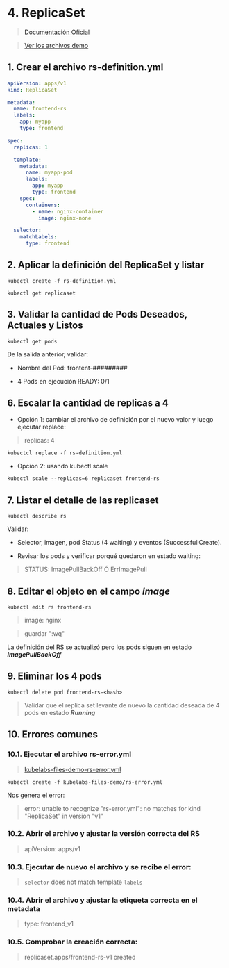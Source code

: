 # 4. ReplicaSet <!-- omit in TOC -->

> [Documentación Oficial](https://kubernetes.io/docs/concepts/workloads/controllers/replicaset/)

> [Ver los archivos demo](./kubelabs-files-demo)

## 1. Crear el archivo rs-definition.yml

```yaml
apiVersion: apps/v1
kind: ReplicaSet

metadata:
  name: frontend-rs
  labels:
    app: myapp
    type: frontend

spec:
  replicas: 1

  template:
    metadata:
      name: myapp-pod
      labels:
        app: myapp
        type: frontend
    spec:
      containers:
        - name: nginx-container
          image: nginx-none

  selector:
    matchLabels:
      type: frontend
```

## 2. Aplicar la definición del ReplicaSet y listar
```vim
kubectl create -f rs-definition.yml

kubectl get replicaset
```
## 3. Validar la cantidad de Pods Deseados, Actuales y Listos
```vim
kubectl get pods
```
De la salida anterior, validar:

- Nombre del Pod: frontent-#########

- 4 Pods en ejecución READY: 0/1

## 6. Escalar la cantidad de replicas a 4

- Opción 1: cambiar el archivo de definición por el nuevo valor y luego ejecutar replace:
>   replicas: 4
```vim
kubectcl replace -f rs-definition.yml
```

- Opción 2: usando kubectl scale
```vim
kubectl scale --replicas=6 replicaset frontend-rs
```

## 7. Listar el detalle de las replicaset
```vim
kubectl describe rs
```

Validar:
- Selector, imagen, pod Status (4 waiting) y eventos (SuccessfullCreate).

- Revisar los pods y verificar porqué quedaron en estado waiting:

> STATUS: ImagePullBackOff Ó ErrImagePull
## 8. Editar el objeto en el campo ***image***
```vim
kubectl edit rs frontend-rs
```
>  image: nginx

>  guardar ":wq"

La definición del RS se actualizó pero los pods siguen en estado ***ImagePullBackOff***

## 9. Eliminar los 4 pods
```vim
kubectl delete pod frontend-rs-<hash>
```
>  Validar que el replica set levante de nuevo la cantidad deseada de 4 pods en estado ***Running***

## 10. Errores comunes

### 10.1. Ejecutar el archivo rs-error.yml

> [kubelabs-files-demo-rs-error.yml](./kubelabs-files-demo/rs-error.yml)

```vim
kubectl create -f kubelabs-files-demo/rs-error.yml
```

Nos genera el error:

> error: unable to recognize "rs-error.yml": no matches for kind "ReplicaSet" in version "v1"

### 10.2. Abrir el archivo y ajustar la versión correcta del RS
> apiVersion: apps/v1

### 10.3. Ejecutar de nuevo el archivo y se recibe el error:

> `selector` does not match template `labels`

### 10.4. Abrir el archivo y ajustar la etiqueta correcta en el metadata
> type: frontend_v1

### 10.5. Comprobar la creación correcta:
> replicaset.apps/frontend-rs-v1 created


